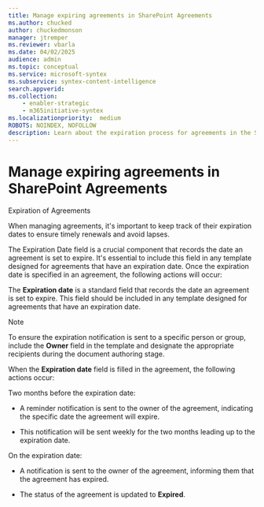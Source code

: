 ```yaml
---
title: Manage expiring agreements in SharePoint Agreements
ms.author: chucked
author: chuckedmonson
manager: jtremper
ms.reviewer: vbarla
ms.date: 04/02/2025
audience: admin
ms.topic: conceptual
ms.service: microsoft-syntex
ms.subservice: syntex-content-intelligence
search.appverid: 
ms.collection: 
    - enabler-strategic
    - m365initiative-syntex
ms.localizationpriority:  medium
ROBOTS: NOINDEX, NOFOLLOW
description: Learn about the expiration process for agreements in the SharePoint Agreements solution.
---
```


# Manage expiring agreements in SharePoint Agreements

Expiration of Agreements

When managing agreements, it's important to keep track of their expiration dates to ensure timely renewals and avoid lapses.

The Expiration Date field is a crucial component that records the date an agreement is set to expire. It's essential to include this field in any template designed for agreements that have an expiration date. Once the expiration date is specified in an agreement, the following actions will occur:

The **Expiration date** is a standard field that records the date an agreement is set to expire. This field should be included in any template designed for agreements that have an expiration date.

> [!NOTE]
> To ensure the expiration notification is sent to a specific person or group, include the **Owner** field in the template and designate the appropriate recipients during the document authoring stage.

When the **Expiration date** field is filled in the agreement, the following actions occur:

Two months before the expiration date:

- A reminder notification is sent to the owner of the agreement, indicating the specific date the agreement will expire.

- This notification will be sent weekly for the two months leading up to the expiration date.

On the expiration date:

- A notification is sent to the owner of the agreement, informing them that the agreement has expired.

- The status of the agreement is updated to **Expired**.


